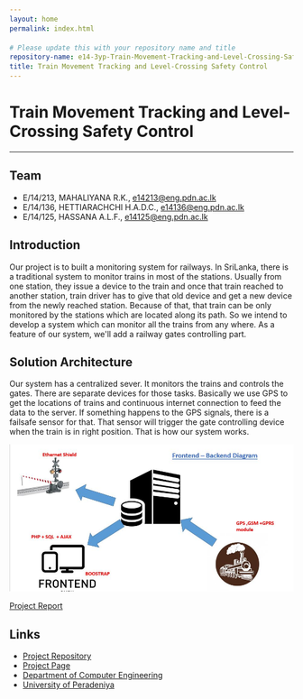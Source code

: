 ```yaml
---
layout: home
permalink: index.html

# Please update this with your repository name and title
repository-name: e14-3yp-Train-Movement-Tracking-and-Level-Crossing-Safety-Control
title: Train Movement Tracking and Level-Crossing Safety Control
---
```


[comment]: # "This is the standard layout for the project, but you can clean this and use your own template"

# Train Movement Tracking and Level-Crossing Safety Control

---

## Team
-  E/14/213, MAHALIYANA R.K., [e14213@eng.pdn.ac.lk](mailto:e14213@eng.pdn.ac.lk)
-  E/14/136, HETTIARACHCHI H.A.D.C., [e14136@eng.pdn.ac.lk](mailto:e14136@eng.pdn.ac.lk)
-  E/14/125, HASSANA A.L.F., [e14125@eng.pdn.ac.lk](mailto:e14125@eng.pdn.ac.lk)


## Introduction

Our project is to built a monitoring system for railways. In SriLanka, there is a traditional system to monitor trains in most of the stations. Usually from one station, they issue a device to the train and once that train reached to another station, train driver has to give that old device and get a new device from the newly reached station. Because of that, that train can be only monitored by the stations which are located along its path. So we intend to develop a system which can monitor all the trains from any where. As a feature of our system, we'll add a railway gates controlling part. 

  



## Solution Architecture

Our system has a centralized sever. It monitors the trains and controls the gates. There are separate devices for those tasks. Basically we use GPS to get the locations of trains and continuous internet connection to feed the data to the server. If something happens to the GPS signals, there is a failsafe sensor for that. That sensor will trigger the gate controlling device when the train is in right position. That is how our system works.  

![Diagram](docs/data/images/5.JPG)
 

 
  
[Project Report](docs/data/documents/1.pdf)



## Links

- <a href = "https://github.com/cepdnaclk/e14-3yp-Train-Movement-Tracking-and-Level-Crossing-Safety-Control" target = "_blank">Project Repository</a>
- <a href = "https://cepdnaclk.github.io/e14-3yp-Train-Movement-Tracking-and-Level-Crossing-Safety-Control/" target = "_blank">Project Page</a>
- <a href = "http://www.ce.pdn.ac.lk/" target = "_blank">Department of Computer Engineering</a>
- <a href = "https://eng.pdn.ac.lk/" target = "_blank">University of Peradeniya</a>


[//]: # (Please refer this to learn more about Markdown syntax)
[//]: # (https://github.com/adam-p/markdown-here/wiki/Markdown-Cheatsheet)
